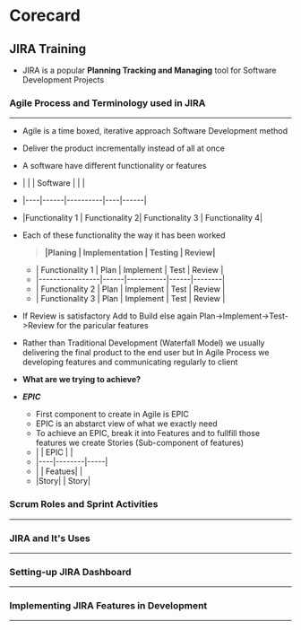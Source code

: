 # Corecard

## JIRA Training
- JIRA is a popular **Planning Tracking and Managing** tool for Software Development Projects


### Agile Process and Terminology used in JIRA
***
- Agile is a time boxed, iterative approach Software Development method

- Deliver the product incrementally instead of all at once

- A software have different functionality or features

- |    |      | Software |    |      |
- |----|------|----------|----|------|
- |Functionality 1 | Functionality 2| Functionality 3 | Functionality 4|

- Each of these functionality the way it has been worked
  > **|Planing | Implementation | Testing | Review|**
  
  - | Functionality 1 | Plan | Implement | Test | Review |
  - |-----------------|------|-----------|------|--------|
  - | Functionality 2 | Plan | Implement | Test | Review |
  - | Functionality 3 | Plan | Implement | Test | Review |

- If Review is satisfactory Add to Build else again Plan->Implement->Test->Review for the paricular features

- Rather than Traditional Development (Waterfall Model) we usually delivering the final product to the end user but In Agile Process we developing features and communicating regularly to client

- **What are we trying to achieve?**
- ***EPIC***
  - First component to create in Agile is EPIC
  - EPIC is an abstarct view of what we exactly need
  - To achieve an EPIC, break it into Features and to fullfill those features we create Stories (Sub-component of features)
  - |    |  EPIC  |     |
  - |----|--------|-----|
  - |    | Featues|     |
  - |Story|       | Story| 



### Scrum Roles and Sprint Activities
***


### JIRA and It's Uses
***


### Setting-up JIRA Dashboard
***


### Implementing JIRA Features in Development
***



